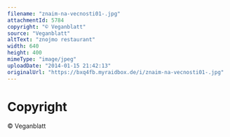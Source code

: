 ```yaml
---
filename: "znaim-na-vecnosti01-.jpg"
attachmentId: 5784
copyright: "© Veganblatt"
source: "Veganblatt"
altText: "znojmo restaurant"
width: 640
height: 400
mimeType: "image/jpeg"
uploadDate: "2014-01-15 21:42:13"
originalUrl: "https://bxq4fb.myraidbox.de/i/znaim-na-vecnosti01-.jpg"
---
```


# Copyright

© Veganblatt
